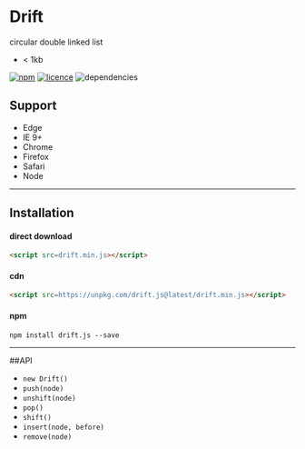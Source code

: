 # Drift

circular double linked list

- < 1kb

[![npm](https://img.shields.io/npm/v/drift.js.svg?style=flat)](https://www.npmjs.com/package/drift.js) [![licence](https://img.shields.io/badge/licence-MIT-blue.svg?style=flat)](https://github.com/thysultan/drift.js/blob/master/LICENSE.md) ![dependencies](https://img.shields.io/badge/dependencies-none-green.svg?style=flat)

## Support

* Edge
* IE 9+
* Chrome
* Firefox
* Safari
* Node

---

## Installation

#### direct download

```html
<script src=drift.min.js></script>
```

#### cdn

```html
<script src=https://unpkg.com/drift.js@latest/drift.min.js></script>
```

#### npm

```
npm install drift.js --save
```

---

##API

- `new Drift()`
- `push(node)`
- `unshift(node)`
- `pop()`
- `shift()`
- `insert(node, before)`
- `remove(node)`
